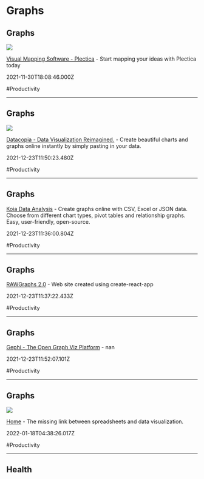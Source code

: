 # Graphs

## Graphs

![](https://www.plectica.com/share-image.png)

[Visual Mapping Software - Plectica](https://www.plectica.com) - Start mapping your ideas with Plectica today

2021-11-30T18:08:46.000Z

#Productivity

---

## Graphs

![](https://datacopia.com/assets/images/datacopia_OG.png)

[Datacopia - Data Visualization Reimagined.](https://datacopia.com/#/) - Create beautiful charts and graphs online instantly by simply pasting in your data.

2021-12-23T11:50:23.480Z

#Productivity

---

## Graphs

[Koia Data Analysis](https://www.koia.io/intro/index.html) - Create graphs online with CSV, Excel or JSON data. Choose from different chart types, pivot tables and relationship graphs. Easy, user-friendly, open-source.

2021-12-23T11:36:00.804Z

#Productivity

---

## Graphs

[RAWGraphs 2.0](https://app.rawgraphs.io) - Web site created using create-react-app

2021-12-23T11:37:22.433Z

#Productivity

---

## Graphs

[Gephi - The Open Graph Viz Platform](https://gephi.github.io) - nan

2021-12-23T11:52:07.101Z

#Productivity

---

## Graphs

![](https://uploads-ssl.webflow.com/61eee10e79d6b4b029e130bd/628faa6f9ae4e6943bd9729a_cover-rawgraphs3.png)

[Home](https://rawgraphs.io) - The missing link between spreadsheets and data visualization.

2022-01-18T04:38:26.017Z

#Productivity

---

## Health
